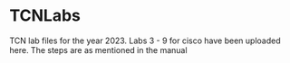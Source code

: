 # TCNLabs
TCN lab files for the year 2023. Labs 3 - 9 for cisco have been uploaded here. The steps are as mentioned in the manual


